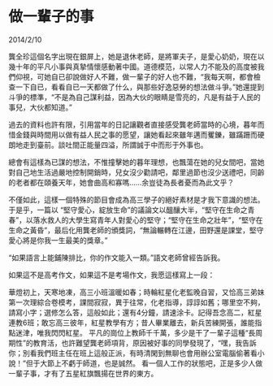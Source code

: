 # 做一輩子的事
2014/2/10

龔全珍這個名字出現在銀屏上，她是退休老師，是將軍夫子，是愛心奶奶，現在以幾十年的平凡小事與真摯情懷感動著中國。道德模范，以常人力不能及的高度被我們仰視，可她自已卻說做好人不難，做一輩子的好人也不難，“我每天啊，都會檢查一下自已，看看自已一天都做了什么，與那些好逸惡勞的想法做斗爭。”她還提到斗爭的標準，“不是為自己謀利益，因為大伙的眼睛是雪亮的，凡是有益于人民的事兒，大伙都知道。”

過去的資料也許有限，引用當年的日記讓觀者直接感受龔老師當時的心境，暮年而惜金錢與時間用以做有益人民之事的愿望，讓她看起來雖年邁而矍鑠，雖蹣跚而硬朗地走到臺前。談吐間正能量四溢，所謂誠于中而形于外事也。

總會有這樣為已謀的想法，不惟撞擊她的暮年理想，也飄蕩在她的兒女間吧，當她對自己地生活過嚴地控制開銷時，兒女沒少勸請吧，鄰里過節也沒少送禮吧，同齡的老者都在頤養天年，她會曲高和寡嗎……余豈徒為長者憂而為此文乎？

不僅如此，這樣一個特殊的節目會成為高三學子的絕好素材是才我下意識的想法。于是乎，一篇以 “堅守愛心，綻放生命”的議論文以醞釀大半，“堅守在生命之青春”，以落水救人的大學生寫青年人對愛心的堅守；“堅守在生命之壯年”，“堅守在生命之黃昏”，最后化用龔老師的頒獎詞，“無論輾轉在江邊，田野還是課堂，堅守愛心將是你我一生最美的獎章。”

“如果語言上能鋪陳排比，你的作文能入一類。”語文老師曾經告訴我。

如果這不是高考作文，如果這不是考場作文，我愿這樣寫上一段：

華燈初上，天寒地凍，高三小班溫暖如春；時輪紅星化老監晚自習，又恰高三弟妹第一次理綜合卷模考，課間寂寂，異于往常，化老指導，諄諄如舊；哪里空不夠，請寫小字；選修怎么答，這般如此；還有4分鐘，請速涂卡。記得吾念高二，紅星連教6班；敢忘高三彼年，紅星教學有方；昔人畢業離去，新兵苦練開張，誰能指點迷津，唯我閃閃紅星。
平凡的崗位上教師千千萬，多少是干了一輩子這種“長周期性”的教育活，也許難望龔老師項背，原因被好事的同學發現了，“嘿，我告訴你；別看我們班主任在班上這般正派，有時清閑到無聊也會用辦公室電腦偷著看小說！”但于大節上不虧于師道，也是誠然。
看一個人工作的狀態吧，正是多少人做一輩子事，才有了五星紅旗飄揚在世界的東方。

